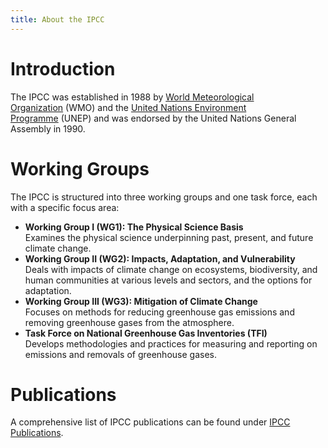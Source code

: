 ```yaml
---
title: About the IPCC
---
```



# Introduction

The IPCC was established in 1988 by [World Meteorological Organization](https://wmo.int/) (WMO) and the [United Nations Environment Programme](https://www.unep.org/) (UNEP) and was endorsed by the United Nations General Assembly in 1990.  

# Working Groups

The IPCC is structured into three working groups and one task force, each with a specific focus area:

- **Working Group I (WG1): The Physical Science Basis**  
  Examines the physical science underpinning past, present, and future climate change.
- **Working Group II (WG2): Impacts, Adaptation, and Vulnerability**  
  Deals with impacts of climate change on ecosystems, biodiversity, and human communities at various levels and sectors, and the options for adaptation.
- **Working Group III (WG3): Mitigation of Climate Change**  
  Focuses on methods for reducing greenhouse gas emissions and removing greenhouse gases from the atmosphere.
- **Task Force on National Greenhouse Gas Inventories (TFI)**  
  Develops methodologies and practices for measuring and reporting on emissions and removals of greenhouse gases.

# Publications

A comprehensive list of IPCC publications can be found under [IPCC Publications](ipcc-publications/index.md).



